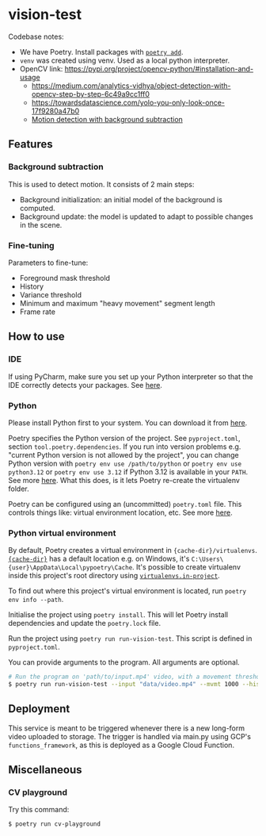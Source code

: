 # vision-test

Codebase notes:
- We have Poetry. Install packages with [`poetry add`](https://python-poetry.org/docs/cli/#add).
- `venv` was created using venv. Used as a local python interpreter.
- OpenCV link: https://pypi.org/project/opencv-python/#installation-and-usage
  - https://medium.com/analytics-vidhya/object-detection-with-opencv-step-by-step-6c49a9cc1ff0
  - https://towardsdatascience.com/yolo-you-only-look-once-17f9280a47b0
  - [Motion detection with background subtraction](https://docs.opencv.org/4.x/d1/dc5/tutorial_background_subtraction.html)

## Features

### Background subtraction

This is used to detect motion. It consists of 2 main steps:
- Background initialization: an initial model of the background is computed.
- Background update: the model is updated to adapt to possible changes in the scene.

### Fine-tuning

Parameters to fine-tune:
- Foreground mask threshold
- History
- Variance threshold
- Minimum and maximum "heavy movement" segment length
- Frame rate

## How to use

### IDE

If using PyCharm, make sure you set up your Python interpreter so that the IDE correctly detects your packages. See [here](https://www.jetbrains.com/help/pycharm/package-installation-issues.html#terminal).

### Python

Please install Python first to your system. You can download it from [here](https://www.python.org/downloads/).

Poetry specifies the Python version of the project. See `pyproject.toml`, section `tool.poetry.dependencies`. If you run into version problems e.g. "current Python version is not allowed by the project", you can change Python version with `poetry env use /path/to/python` or `poetry env use python3.12` or `poetry env use 3.12` if Python 3.12 is available in your `PATH`. See more [here](https://python-poetry.org/docs/managing-environments/). What this does, is it lets Poetry re-create the virtualenv folder.

Poetry can be configured using an (uncommitted) `poetry.toml` file. This controls things like: virtual environment location, etc. See more [here](https://python-poetry.org/docs/configuration).

### Python virtual environment

By default, Poetry creates a virtual environment in `{cache-dir}/virtualenvs`. [`{cache-dir}`](https://python-poetry.org/docs/configuration/#cache-dir) has a default location e.g. on Windows, it's `C:\Users\{user}\AppData\Local\pypoetry\Cache`. It's possible to create virtualenv inside this project's root directory using [`virtualenvs.in-project`](https://python-poetry.org/docs/configuration/#virtualenvsin-project).

To find out where this project's virtual environment is located, run `poetry env info --path`.

Initialise the project using `poetry install`. This will let Poetry install dependencies and update the `poetry.lock` file.

Run the project using `poetry run run-vision-test`. This script is defined in `pyproject.toml`.

You can provide arguments to the program. All arguments are optional.

```bash
# Run the program on 'path/to/input.mp4' video, with a movement threshold of 1000.
$ poetry run run-vision-test --input "data/video.mp4" --mvmt 1000 --history 500 --shadows False
```

## Deployment

This service is meant to be triggered whenever there is a new long-form video uploaded to storage. The trigger is handled via main.py using GCP's `functions_framework`, as this is deployed as a Google Cloud Function.

## Miscellaneous

### CV playground

Try this command:

```bash
$ poetry run cv-playground
```
